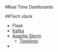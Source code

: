 #Real Time Dashboards

##Tech stack
-  Flask
-  [Kafka](http://kafka.apache.org/)
-  [Apache Storm](http://storm.apache.org/)
    -  [Topology](http://storm.apache.org/documentation/Understanding-the-parallelism-of-a-Storm-topology.html)
-  
